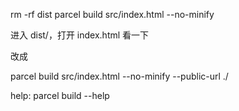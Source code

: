rm -rf dist
parcel build src/index.html --no-minify

进入 dist/，打开 index.html 看一下

<script src="/main.a561dad7.js"></script>

改成

parcel build src/index.html --no-minify --public-url ./

help: parcel build --help




